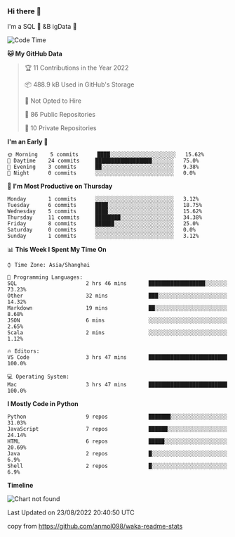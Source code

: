 ### Hi there 👋

I'm a SQL 👦 &B igData 👦



<!--
**myyyy/myyyy** is a ✨ _special_ ✨ repository because its `README.md` (this file) appears on your GitHub profile.

Here are some ideas to get you started:

- 🔭 I’m currently working on ...
- 🌱 I’m currently learning ...
- 👯 I’m looking to collaborate on ...
- 🤔 I’m looking for help with ...
- 💬 Ask me about ...
- 📫 How to reach me: ...
- 😄 Pronouns: ...
- ⚡ Fun fact: ...
-->

<!--START_SECTION:waka-->
![Code Time](http://img.shields.io/badge/Code%20Time-1%2C291%20hrs%2028%20mins-blue)

**🐱 My GitHub Data** 

> 🏆 11 Contributions in the Year 2022
 > 
> 📦 488.9 kB Used in GitHub's Storage 
 > 
> 🚫 Not Opted to Hire
 > 
> 📜 86 Public Repositories 
 > 
> 🔑 10 Private Repositories  
 > 
**I'm an Early 🐤** 

```text
🌞 Morning    5 commits      ████░░░░░░░░░░░░░░░░░░░░░   15.62% 
🌆 Daytime    24 commits     ██████████████████░░░░░░░   75.0% 
🌃 Evening    3 commits      ██░░░░░░░░░░░░░░░░░░░░░░░   9.38% 
🌙 Night      0 commits      ░░░░░░░░░░░░░░░░░░░░░░░░░   0.0%

```
📅 **I'm Most Productive on Thursday** 

```text
Monday       1 commits      ░░░░░░░░░░░░░░░░░░░░░░░░░   3.12% 
Tuesday      6 commits      ████░░░░░░░░░░░░░░░░░░░░░   18.75% 
Wednesday    5 commits      ████░░░░░░░░░░░░░░░░░░░░░   15.62% 
Thursday     11 commits     ████████░░░░░░░░░░░░░░░░░   34.38% 
Friday       8 commits      ██████░░░░░░░░░░░░░░░░░░░   25.0% 
Saturday     0 commits      ░░░░░░░░░░░░░░░░░░░░░░░░░   0.0% 
Sunday       1 commits      ░░░░░░░░░░░░░░░░░░░░░░░░░   3.12%

```


📊 **This Week I Spent My Time On** 

```text
⌚︎ Time Zone: Asia/Shanghai

💬 Programming Languages: 
SQL                      2 hrs 46 mins       ██████████████████░░░░░░░   73.23% 
Other                    32 mins             ███░░░░░░░░░░░░░░░░░░░░░░   14.32% 
Markdown                 19 mins             ██░░░░░░░░░░░░░░░░░░░░░░░   8.68% 
JSON                     6 mins              ░░░░░░░░░░░░░░░░░░░░░░░░░   2.65% 
Scala                    2 mins              ░░░░░░░░░░░░░░░░░░░░░░░░░   1.12%

🔥 Editors: 
VS Code                  3 hrs 47 mins       █████████████████████████   100.0%

💻 Operating System: 
Mac                      3 hrs 47 mins       █████████████████████████   100.0%

```

**I Mostly Code in Python** 

```text
Python                   9 repos             ███████░░░░░░░░░░░░░░░░░░   31.03% 
JavaScript               7 repos             ██████░░░░░░░░░░░░░░░░░░░   24.14% 
HTML                     6 repos             █████░░░░░░░░░░░░░░░░░░░░   20.69% 
Java                     2 repos             █░░░░░░░░░░░░░░░░░░░░░░░░   6.9% 
Shell                    2 repos             █░░░░░░░░░░░░░░░░░░░░░░░░   6.9%

```


**Timeline**

![Chart not found](https://raw.githubusercontent.com/myyyy/myyyy/main/charts/bar_graph.png) 


 Last Updated on 23/08/2022 20:40:50 UTC
<!--END_SECTION:waka-->

copy from https://github.com/anmol098/waka-readme-stats

